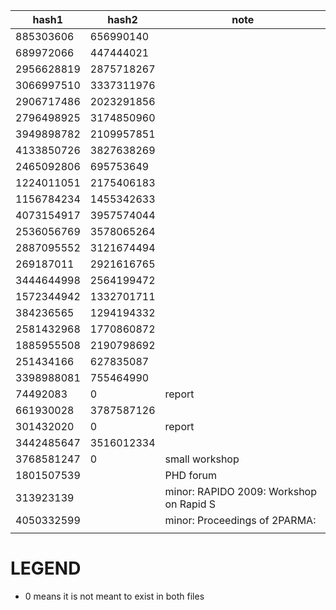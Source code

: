 |      hash1 |      hash2 | note                                    |
| ---------- | ---------- | ----                                    |
|  885303606 |  656990140 |                                         |
|  689972066 |  447444021 |                                         |
| 2956628819 | 2875718267 |                                         |
| 3066997510 | 3337311976 |                                         |
| 2906717486 | 2023291856 |                                         |
| 2796498925 | 3174850960 |                                         |
| 3949898782 | 2109957851 |                                         |
| 4133850726 | 3827638269 |                                         |
| 2465092806 |  695753649 |                                         |
| 1224011051 | 2175406183 |                                         |
| 1156784234 | 1455342633 |                                         |
| 4073154917 | 3957574044 |                                         |
| 2536056769 | 3578065264 |                                         |
| 2887095552 | 3121674494 |                                         |
|  269187011 | 2921616765 |                                         |
| 3444644998 | 2564199472 |                                         |
| 1572344942 | 1332701711 |                                         |
|  384236565 | 1294194332 |                                         |
| 2581432968 | 1770860872 |                                         |
| 1885955508 | 2190798692 |                                         |
|  251434166 |  627835087 |                                         |
| 3398988081 |  755464990 |                                         |
|   74492083 |          0 | report                                  |
|  661930028 | 3787587126 |                                         |
|  301432020 |          0 | report                                  |
| 3442485647 | 3516012334 |                                         |
| 3768581247 |          0 | small workshop                          |
| 1801507539 |            | PHD forum                               |
|  313923139 |            | minor: RAPIDO 2009: Workshop on Rapid S |
| 4050332599 |            | minor: Proceedings of 2PARMA:           |
|            |            |                                         |


# LEGEND
* 0 means it is not meant to exist in both files
